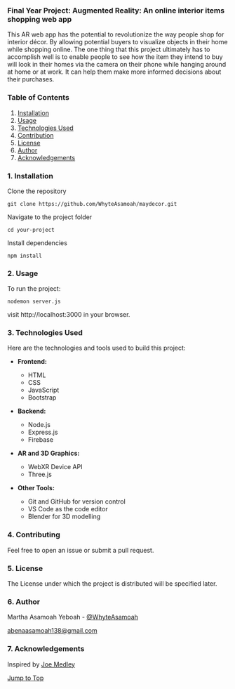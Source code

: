 ### Final Year Project: Augmented Reality: An online interior items shopping web app

<a name="top"></a>

This AR web app has the potential to revolutionize the way people shop for interior décor. By allowing potential buyers to visualize objects in their home while shopping online. The one thing that this project ultimately has to accomplish well is to enable people to see how the item they intend to buy will look in their homes via the camera on their phone while hanging around at home or at work. It can help them make more informed decisions about their purchases.

### Table of Contents
1. [Installation](#installation)
2. [Usage](#usage)
3. [Technologies Used](#technologies-used)
4. [Contribution](#contribution)
5. [License](#license)
6. [Author](#author)
7. [Acknowledgements](#acknowledgements)

### 1. Installation

<a name="installation"></a>

Clone the repository

`git clone https://github.com/WhyteAsamoah/maydecor.git`

Navigate to the project folder

`cd your-project`

Install dependencies

`npm install`

### 2. Usage

<a name="usage"></a>

To run the project:

`nodemon server.js`

visit http://localhost:3000 in your browser.

### 3. Technologies Used

<a name="technologies-used"></a>

Here are the technologies and tools used to build this project:
- **Frontend:**
  - HTML
  - CSS
  - JavaScript
  - Bootstrap 

- **Backend:**
  - Node.js
  - Express.js
  - Firebase
  
- **AR and 3D Graphics:**
  - WebXR Device API
  - Three.js
      
- **Other Tools:**
  - Git and GitHub for version control
  - VS Code as the code editor
  - Blender for 3D modelling

### 4. Contributing

<a name="contribution"></a>

Feel free to open an issue or submit a pull request.

### 5. License

<a name="license"></a>

The License under which the project is distributed will be specified later.

### 6. Author

<a name="author"></a>

Martha Asamoah Yeboah -
[@WhyteAsamoah](https://github.com/WhyteAsamoah)

abenaasamoah138@gmail.com

### 7. Acknowledgements

<a name="acknowledgements"></a>

Inspired by [Joe Medley](https://developer.chrome.com/blog/ar-for-the-web/)

[Jump to Top](#top)
